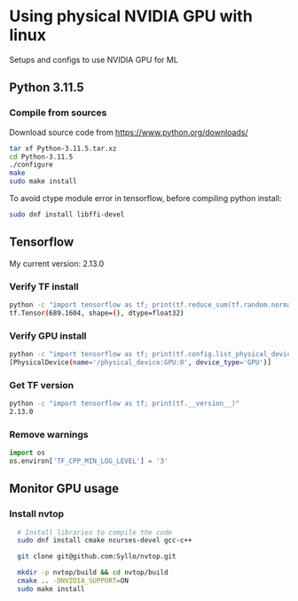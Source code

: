 # Using physical NVIDIA GPU with linux

Setups and configs to use NVIDIA GPU for ML

## Python 3.11.5 

### Compile from sources

Download source code from https://www.python.org/downloads/

```bash
tar xf Python-3.11.5.tar.xz
cd Python-3.11.5
./configure
make
sudo make install
```

To avoid ctype module error in tensorflow, before compiling python install:


```bash
sudo dnf install libffi-devel
```



## Tensorflow 

My current version:  2.13.0  

### Verify TF install

```bash
python -c "import tensorflow as tf; print(tf.reduce_sum(tf.random.normal([1000, 1000])))"
tf.Tensor(689.1604, shape=(), dtype=float32)
```


### Verify GPU install

```bash
python -c "import tensorflow as tf; print(tf.config.list_physical_devices('GPU'))"
[PhysicalDevice(name='/physical_device:GPU:0', device_type='GPU')]
```

### Get TF version

```bash
python -c "import tensorflow as tf; print(tf.__version__)"
2.13.0
```



### Remove warnings

```python
import os
os.environ['TF_CPP_MIN_LOG_LEVEL'] = '3'
```





## Monitor GPU usage

### Install nvtop

```bash
  # Install libraries to compile the code
  sudo dnf install cmake ncurses-devel gcc-c++

  git clone git@github.com:Syllo/nvtop.git

  mkdir -p nvtop/build && cd nvtop/build
  cmake .. -DNVIDIA_SUPPORT=ON 
  sudo make install
```

